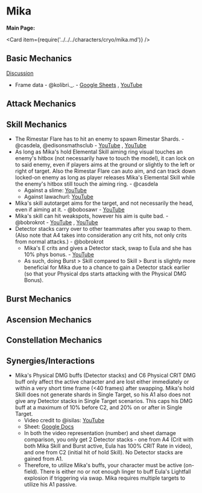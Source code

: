 # Mika

**Main Page:**

<Card item={require('../../../characters/cryo/mika.md')} />

## Basic Mechanics

[Discussion](https://tickets.deeznuts.moe/transcripts/mika-basic-mechanics)

* Frame data - @kolibri._. - [Google Sheets](https://docs.google.com/spreadsheets/d/1lSisZA6gmkq6bOBY3NHyqgiyvZfXEYFwAhVrmqiN7xo/edit?usp=sharing) ,  [YouTube](https://youtu.be/Jqsvtv39AEY)  

## Attack Mechanics

## Skill Mechanics

* The Rimestar Flare has to hit an enemy to spawn Rimestar Shards. - @casdela, @edisonsmathsclub - [YouTube](https://youtu.be/3QlP8I66CUA) , [YouTube](https://www.youtube.com/watch?v=y7xfOuh90Tg)  
* As long as Mika's hold Elemental Skill aiming ring visual touches an enemy's hitbox (not necessarily have to touch the model), it can lock on to said enemy, even if players aims at the ground or slightly to the left or right of target.  Also the Rimestar Flare can auto aim, and can track down locked-on enemy as long as player releases Mika's Elemental Skill while the enemy's hitbox still touch the aiming ring. - @casdela  
    * Against a slime: [YouTube](https://youtu.be/ciTZiGN3uYk)  
    * Against lawachurl: [YouTube](https://youtu.be/JXX08Ap0nBA)  
* Mika's skill autotarget aims for the target, and not necessarily the head, even if aiming at it. - @bobosawr - [YouTube](https://www.youtube.com/watch?v=aDbAgjDWgZ8)
* Mika's skill can hit weakspots, however his aim is quite bad. - @bobrokrot - [YouTube](https://youtu.be/x_eEoGwIif8)  , [YouTube](https://youtu.be/WeoLlecPEPY)  
* Detector stacks carry over to other teammates after you swap to them.  (Also note that A4 takes into consideration any crit hits, not only crits from normal attacks.)   - @bobrokrot
    * Mika's E crits and gives a Detector stack, swap to Eula and she has 10% phys bonus.  - [YouTube](https://youtu.be/b_S1POtf_AA)    
    * As such, doing Burst > Skill compared to Skill > Burst is slightly more beneficial for Mika due to a chance to gain a Detector stack earlier (so that your Physical dps starts attacking with the Physical DMG Bonus).  

## Burst Mechanics

## Ascension Mechanics

## Constellation Mechanics

## Synergies/Interactions
 
* Mika's Physical DMG buffs (Detector stacks) and C6 Physical CRIT DMG buff only affect the active character and are lost either immediately or within a very short time frame (<40 frames) after swapping. Mika's hold Skill does not generate shards in Single Target, so his A1 also does not give any Detector stacks in Single Target scenarios. This caps his DMG buff at a maximum of 10% before C2, and 20% on or after in Single Target.  
    * Video credit to @isilas: [YouTube](https://www.youtube.com/watch?v=r5x4VkBjZL8)  
    * Sheet: [Google Docs](https://docs.google.com/spreadsheets/d/1_cr32SJYarNmBV1t1hPPQIPQxjmD-zEpSkNVPAg0Wek/)  
    * In both the video representation (number) and sheet damage comparison, you only get 2 Detector stacks - one from A4 (Crit with both Mika Skill and Burst active, Eula has 100% CRIT Rate in video), and one from C2 (initial hit of hold Skill). No Detector stacks are gained from A1.  
    * Therefore, to utilize Mika's buffs, your character must be active (on-field). There is either no or not enough linger to buff Eula's Lightfall explosion if triggering via swap. Mika requires multiple targets to utilize his A1 passive.  

  

  
